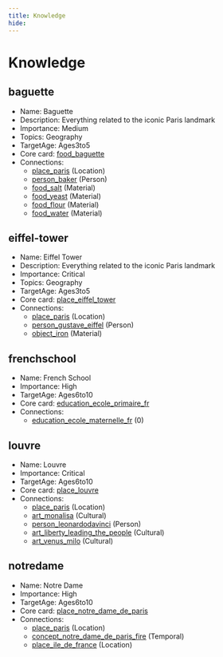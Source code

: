 ```yaml
---
title: Knowledge
hide:
---
```


# Knowledge

## baguette
- Name: Baguette  
- Description: Everything related to the iconic Paris landmark  
- Importance: Medium  
- Topics: Geography  
- TargetAge: Ages3to5
- Core card: [food_baguette](../cards/index.md#food_baguette)
- Connections:
    - [place_paris](../cards/index.md#place_paris) (Location)
    - [person_baker](../cards/index.md#person_baker) (Person)
    - [food_salt](../cards/index.md#food_salt) (Material)
    - [food_yeast](../cards/index.md#food_yeast) (Material)
    - [food_flour](../cards/index.md#food_flour) (Material)
    - [food_water](../cards/index.md#food_water) (Material)

## eiffel-tower
- Name: Eiffel Tower  
- Description: Everything related to the iconic Paris landmark  
- Importance: Critical  
- Topics: Geography  
- TargetAge: Ages3to5
- Core card: [place_eiffel_tower](../cards/index.md#place_eiffel_tower)
- Connections:
    - [place_paris](../cards/index.md#place_paris) (Location)
    - [person_gustave_eiffel](../cards/index.md#person_gustave_eiffel) (Person)
    - [object_iron](../cards/index.md#object_iron) (Material)

## frenchschool
- Name: French School  
- Importance: High  
- TargetAge: Ages6to10
- Core card: [education_ecole_primaire_fr](../cards/index.md#education_ecole_primaire_fr)
- Connections:
    - [education_ecole_maternelle_fr](../cards/index.md#education_ecole_maternelle_fr) (0)

## louvre
- Name: Louvre  
- Importance: Critical  
- TargetAge: Ages6to10
- Core card: [place_louvre](../cards/index.md#place_louvre)
- Connections:
    - [place_paris](../cards/index.md#place_paris) (Location)
    - [art_monalisa](../cards/index.md#art_monalisa) (Cultural)
    - [person_leonardodavinci](../cards/index.md#person_leonardodavinci) (Person)
    - [art_liberty_leading_the_people](../cards/index.md#art_liberty_leading_the_people) (Cultural)
    - [art_venus_milo](../cards/index.md#art_venus_milo) (Cultural)

## notredame
- Name: Notre Dame  
- Importance: High  
- TargetAge: Ages6to10
- Core card: [place_notre_dame_de_paris](../cards/index.md#place_notre_dame_de_paris)
- Connections:
    - [place_paris](../cards/index.md#place_paris) (Location)
    - [concept_notre_dame_de_paris_fire](../cards/index.md#concept_notre_dame_de_paris_fire) (Temporal)
    - [place_ile_de_france](../cards/index.md#place_ile_de_france) (Location)

